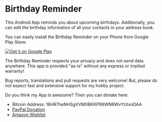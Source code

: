 # Birthday Reminder

This Android App reminds you about upcoming birthdays.
Additionally, you can edit the birthday information of all your contacts in your address book.

You can easily install the Birthday Reminder on your Phone from Google Play Store:

[![Get it on Google Play](https://play.google.com/intl/en_us/badges/images/badge_new.png "Get it on Google Play")](https://play.google.com/store/apps/details?id=de.ubuntix.android.birthdayreminder)

The Birthday Reminder respects your privacy and does not send data anywhere.
This app is provided "as-is" without any express or implied warranty!

Bug reports, translations and pull requests are very welcome!
But, please do not expect fast and extensive support for my hobby project.

Do you think my App is awesome? Then you can donate here:
- Bitcoin Address: 16HR7heNHSgVVMXBKKP99WNRWvYUtxnDAA
- [PayPal Donation](https://www.paypal.com/cgi-bin/webscr?cmd=_s-xclick&hosted_button_id=RCM9U4W33SUPE)
- [Amazon Wishlist](http://www.amazon.de/registry/wishlist/141TJJFQ4EQT3)
